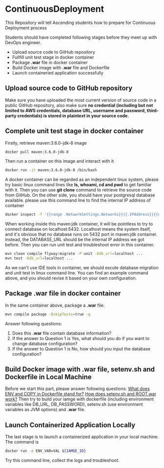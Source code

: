 # ContinuousDeployment
This Repository will tell Ascending students how to prepare for Continuous Deployment process

Students should have completed following stages before they meet up with DevOps engineer.
- Upload source code to GitHub repository
- Fullfill unit test stage in docker container
- Package **.war** file in docker container
- Build Docker image with **.war** file and Dockerfile
- Launch containeried application successfully

## Upload source code to GitHub repository

Make sure you have uploaded the most current version of source code in a public GitHub repository, also make sure **no credential (including but not limited to AWS credentials, database URL, username and password, third-party credentials) is stored in plaintext in your source code.**

## Complete unit test stage in docker container

Firstly, retrieve maven:3.6.0-jdk-8 image
```bash
docker pull maven:3.6.0-jdk-8
```
Then run a container on this image and interact with it
```bash
docker run -it maven:3.6.0-jdk-8 /bin/bash
``` 
A docker container can be regarded as an independent linux system, please try basic linux command lines like **ls, whoami, cd and pwd** to get familiar with it.
Then you can use **git clone** command to retrieve the source code from GitHub.
On the other side, you should have your postgresql database available. please use this command line to find the internal IP address of container
```bash
docker inspect -f '{{range .NetworkSettings.Networks}}{{.IPAddress}}{{end}}' ${CONTAINER_ID}
```
When working inside this maven:jdk container, it will be pointless to try to connect database on localhost:5432. Localhost means the system itself, and it's obvious that no database runs on 5432 port in maven:jdk container. Instead, the DATABASE_URL should be the internal IP address we got before.
Then you can run unit test and troubleshoot error in this container.

```bash
mvn clean compile flyway:migrate -P unit -Ddb_url=localhost ...
mvn test -Ddb_url=localhost ...
```
As we can't use IDE tools in container, we should excute database migration and unit test in linux command line. You can find an example command above, and you should revise it based on your own configuration.

## Package **.war** file in docker container
In the same container above, package a **.war** file. 
```bash
mvn compile package -DskipTests=true -q
```
Answer following questions:
1. Does this **.war** file contain database information?
2. If the answer to Question 1 is Yes, what should you do if you want to change database configuration?
3. If the answer to Question 1 is No, how should you input the database configuration?

## Build Docker image with **.war** file, setenv.sh and Dockerfile in Local Machine
Before we start this part, please answer following questions:
[What does ENV and COPY in Dockerfile stand for?](https://docs.docker.com/engine/reference/builder/)
[How does setenv.sh and ROOT.war work?](https://dotcms.com/docs/latest/deploy-as-a-war-in-tomcat)
Then try to build your iamge with dockerfile (including environment variables like DB_URL, DB_PASSWORD), setenv.sh (use environment variables as JVM options) and **.war** file.

## Launch Containerized Application Locally
The last stage is to launch a containerized application in your local machine. The command is
```bash
docker run -e ENV_VAR=VAL ${IAMGE_ID}
```
Try this command line, collect the logs and troubleshoot.
